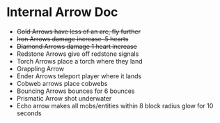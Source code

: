 # Internal Arrow Doc
- ~~Gold Arrows have less of an arc, fly further~~
- ~~Iron Arrows damage increase .5 hearts~~
- ~~Diamond Arrows damage 1 heart increase~~
- Redstone Arrows give off redstone signals
- Torch Arrows place a torch where they land
- Grappling Arrow
- Ender Arrows teleport player where it lands
- Cobweb arrows place cobwebs
- Bouncing Arrows bounces for 6 bounces
- Prismatic Arrow shot underwater
- Echo arrow makes all mobs/entities within 8 block radius glow for 10 seconds
